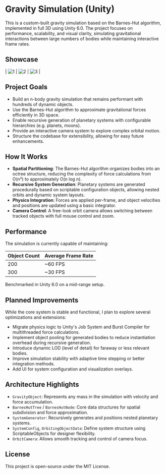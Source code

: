 # &#x20;Gravity Simulation (Unity)

This is a custom-built gravity simulation based on the Barnes-Hut algorithm, implemented in full 3D using Unity 6.0. The project focuses on performance, scalability, and visual clarity, simulating gravitational interactions between large numbers of bodies while maintaining interactive frame rates.


##  Showcase

| ![1](gifs/gravity1.gif) | ![2](gifs/gravity2.gif) | ![3](gifs/gravity3.gif) |

## Project Goals

- Build an n-body gravity simulation that remains performant with hundreds of dynamic objects.
- Use the Barnes-Hut algorithm to approximate gravitational forces efficiently in 3D space.
- Enable recursive generation of planetary systems with configurable hierarchies (e.g. planets, moons).
- Provide an interactive camera system to explore complex orbital motion.
- Structure the codebase for extensibility, allowing for easy future enhancements.

## How It Works

- **Spatial Partitioning**: The Barnes-Hut algorithm organizes bodies into an octree structure, reducing the complexity of force calculations from O(n²) to approximately O(n log n).
- **Recursive System Generation**: Planetary systems are generated procedurally based on scriptable configuration objects, allowing nested orbits and dynamic system layouts.
- **Physics Integration**: Forces are applied per-frame, and object velocities and positions are updated using a basic integrator.
- **Camera Control**: A free-look orbit camera allows switching between tracked objects with full mouse control and zoom.

## Performance

The simulation is currently capable of maintaining:

| Object Count | Average Frame Rate |
| ------------ | ------------------ |
| 200          | \~60 FPS           |
| 300          | \~30 FPS           |

Benchmarked in Unity 6.0 on a mid-range setup.

## Planned Improvements

While the core system is stable and functional, I plan to explore several optimizations and extensions:

- Migrate physics logic to Unity's Job System and Burst Compiler for multithreaded force calculations.
- Implement object pooling for generated bodies to reduce instantiation overhead during recursive generation.
- Introduce dynamic LOD (level of detail) for faraway or less relevant bodies.
- Improve simulation stability with adaptive time stepping or better integration methods.
- Add UI for system configuration and visualization overlays.

## Architecture Highlights

- `GravityObject`: Represents any mass in the simulation with velocity and force accumulation.
- `BarnesHutTree` / `BarnesHutNode`: Core data structures for spatial subdivision and force approximation.
- `SystemGenerator`: Recursively generates and positions nested planetary systems.
- `SystemConfig`, `OrbitingObjectData`: Define system structure using ScriptableObjects for designer flexibility.
- `OrbitCamera`: Allows smooth tracking and control of camera focus.

## License

This project is open-source under the MIT License.

